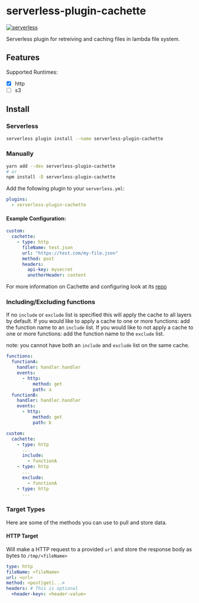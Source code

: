 # serverless-plugin-cachette
[![serverless](http://public.serverless.com/badges/v3.svg)](http://www.serverless.com)

Serverless plugin for retreiving and caching files in lambda file system.

## Features

Supported Runtimes:
* [x] http
* [ ] s3

## Install

### Serverless

```sh
serverless plugin install --name serverless-plugin-cachette
```

### Manually

```sh
yarn add --dev serverless-plugin-cachette
# or
npm install -D serverless-plugin-cachette
```

Add the following plugin to your `serverless.yml`:

```yaml
plugins:
  - serverless-plugin-cachette
```

#### Example Configuration:

```yaml
custom:
  cachette:
    - type: http
      fileName: test.json
      url: "https://test.com/my-file.json"
      method: post
      headers:
        api-key: mysecret
        anotherHeader: content
```

For more information on Cachette and configuring look at its [repo](https://www.github.com/klaatu01/cachette)

### Including/Excluding functions

If no `include` or `exclude` list is specified this will apply the cache to all layers by default.
If you would like to apply a cache to one or more functions: add the function name to an `include` list.
If you would like to not apply a cache to one or more functions: add the function name to the `exclude` list.

note: you cannot have both an `include` and `exclude` list on the same cache.


```yaml
functions:
  functionA:
    handler: handler.handler
    events:
      - http:
          method: get
          path: a
  functionB:
    handler: handler.handler
    events:
      - http:
          method: get
          path: b

custom:
  cachette:
    - type: http
      ...
      include:
        - functionA
    - type: http
      ...
      exclude:
        - functionA
    - type: http
      ...
```

### Target Types

Here are some of the methods you can use to pull and store data.

#### HTTP Target

Will make a HTTP request to a provided `url` and store the response body as bytes to `/tmp/<fileName>`

```yaml
type: http
fileName: <fileName>
url: <url>
method: <post|get|...>
headers: # This is optional
  <header-key>: <header-value>
```
